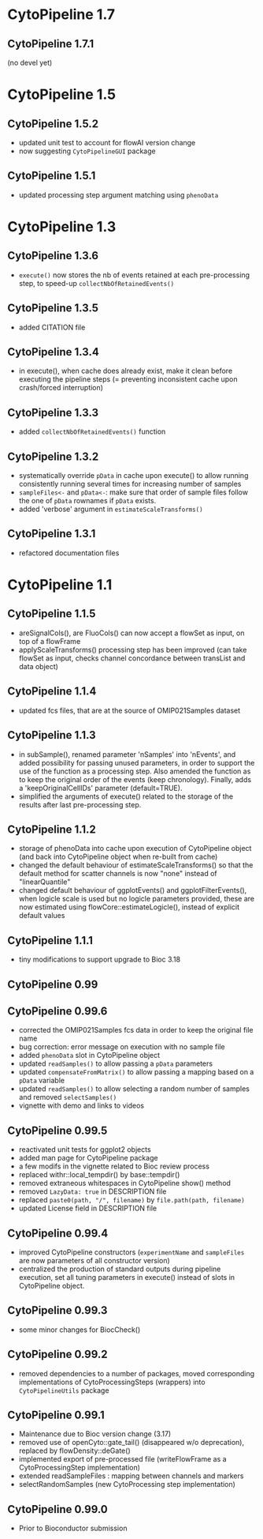 # CytoPipeline 1.7

## CytoPipeline 1.7.1
(no devel yet)

# CytoPipeline 1.5

## CytoPipeline 1.5.2
- updated unit test to account for flowAI version change
- now suggesting `CytoPipelineGUI` package

## CytoPipeline 1.5.1
- updated processing step argument matching using `phenoData`

# CytoPipeline 1.3

## CytoPipeline 1.3.6
- `execute()` now stores the nb of events retained at each pre-processing step,
to speed-up `collectNbOfRetainedEvents()`

## CytoPipeline 1.3.5
- added CITATION file

## CytoPipeline 1.3.4
- in execute(), when cache does already exist, make it clean before executing 
the pipeline steps (= preventing inconsistent cache upon crash/forced 
interruption)

## CytoPipeline 1.3.3
- added `collectNbOfRetainedEvents()` function

## CytoPipeline 1.3.2
- systematically override `pData` in cache upon execute() to allow running 
consistently running several times for increasing number of samples
- `sampleFiles<-` and `pData<-`: make sure that order of sample files 
follow the one of `pData` rownames if `pData` exists.
- added 'verbose' argument in `estimateScaleTransforms()`

## CytoPipeline 1.3.1
- refactored documentation files

# CytoPipeline 1.1

## CytoPipeline 1.1.5
- areSignalCols(), are FluoCols() can now accept a flowSet as input, 
on top of a flowFrame
- applyScaleTransforms() processing step has been improved (can take flowSet 
as input, checks channel concordance between transList and data object)

## CytoPipeline 1.1.4
- updated fcs files, that are at the source of OMIP021Samples dataset

## CytoPipeline 1.1.3
- in subSample(), renamed parameter 'nSamples' into 'nEvents', and added 
possibility for passing unused parameters, in order to support 
the use of the function as a processing step. Also amended the function
as to keep the original order of the events (keep chronology).
Finally, adds a 'keepOriginalCellIDs' parameter (default=TRUE).
- simplified the arguments of execute() related to the storage of the results
after last pre-processing step.

## CytoPipeline 1.1.2
- storage of phenoData into cache upon execution of CytoPipeline object
(and back into CytoPipeline object when re-built from cache)
- changed the default behaviour of estimateScaleTransforms() so that
the default method for scatter channels is now "none" instead of 
"linearQuantile"
- changed default behaviour of ggplotEvents() and ggplotFilterEvents(), when
logicle scale is used but no logicle parameters provided, these are now
estimated using flowCore::estimateLogicle(), instead of explicit default values

## CytoPipeline 1.1.1
- tiny modifications to support upgrade to Bioc 3.18

## CytoPipeline 0.99

## CytoPipeline 0.99.6
- corrected the OMIP021Samples fcs data in order to keep the original file
name
- bug correction: error message on execution with no sample file
- added `phenoData` slot in CytoPipeline object
- updated `readSamples()` to allow passing a `pData` parameters
- updated `compensateFromMatrix()` to allow passing a mapping 
based on a `pData` variable
- updated `readSamples()` to allow selecting a random number of samples and
removed `selectSamples()`
- vignette with demo and links to videos

## CytoPipeline 0.99.5
- reactivated unit tests for ggplot2 objects
- added man page for CytoPipeline package
- a few modifs in the vignette related to Bioc review process
- replaced withr::local_tempdir() by base::tempdir()
- removed extraneous whitespaces in CytoPipeline show() method
- removed `LazyData: true` in DESCRIPTION file 
- replaced `paste0(path, "/", filename)` by `file.path(path, filename)`
- updated License field in DESCRIPTION file

## CytoPipeline 0.99.4

- improved CytoPipeline constructors (`experimentName` and `sampleFiles` are
now parameters of all constructor version)
- centralized the production of standard outputs during pipeline execution, 
set all tuning parameters in execute() instead of slots 
in CytoPipeline object.  

## CytoPipeline 0.99.3

- some minor changes for BiocCheck()

## CytoPipeline 0.99.2

- removed dependencies to a number of packages, moved corresponding 
implementations of CytoProcessingSteps (wrappers) into `CytoPipelineUtils` 
package

## CytoPipeline 0.99.1

- Maintenance due to Bioc version change (3.17)
- removed use of openCyto::gate_tail() (disappeared w/o deprecation), replaced
by flowDensity::deGate()
- implemented export of pre-processed file (writeFlowFrame as a 
CytoProcessingStep implementation)
- extended readSampleFiles : mapping between channels and markers
- selectRandomSamples (new CytoProcessing step implementation)


## CytoPipeline 0.99.0

- Prior to Bioconductor submission
